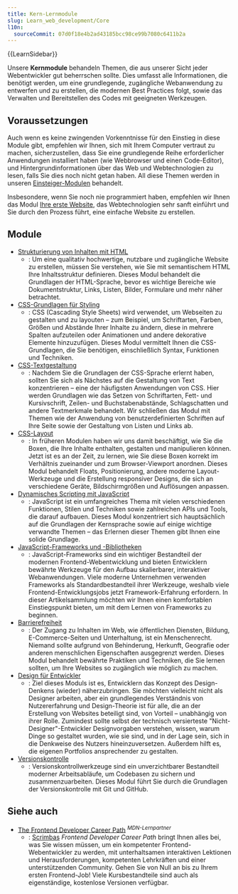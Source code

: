 ```yaml
---
title: Kern-Lernmodule
slug: Learn_web_development/Core
l10n:
  sourceCommit: 07d0f18e4b2ad43185bcc98ce99b7080c6411b2a
---
```


{{LearnSidebar}}

Unsere **Kernmodule** behandeln Themen, die aus unserer Sicht jeder Webentwickler gut beherrschen sollte. Dies umfasst alle Informationen, die benötigt werden, um eine grundlegende, zugängliche Webanwendung zu entwerfen und zu erstellen, die modernen Best Practices folgt, sowie das Verwalten und Bereitstellen des Codes mit geeigneten Werkzeugen.

## Voraussetzungen

Auch wenn es keine zwingenden Vorkenntnisse für den Einstieg in diese Module gibt, empfehlen wir Ihnen, sich mit Ihrem Computer vertraut zu machen, sicherzustellen, dass Sie eine grundlegende Reihe erforderlicher Anwendungen installiert haben (wie Webbrowser und einen Code-Editor), und Hintergrundinformationen über das Web und Webtechnologien zu lesen, falls Sie dies noch nicht getan haben. All diese Themen werden in unseren [Einsteiger-Modulen](/de/docs/Learn_web_development/Getting_started) behandelt.

Insbesondere, wenn Sie noch nie programmiert haben, empfehlen wir Ihnen das Modul [Ihre erste Website](/de/docs/Learn_web_development/Getting_started/Your_first_website), das Webtechnologien sehr sanft einführt und Sie durch den Prozess führt, eine einfache Website zu erstellen.

## Module

- [Strukturierung von Inhalten mit HTML](/de/docs/Learn_web_development/Core/Structuring_content)
  - : Um eine qualitativ hochwertige, nutzbare und zugängliche Website zu erstellen, müssen Sie verstehen, wie Sie mit semantischem HTML Ihre Inhaltsstruktur definieren. Dieses Modul behandelt die Grundlagen der HTML-Sprache, bevor es wichtige Bereiche wie Dokumentstruktur, Links, Listen, Bilder, Formulare und mehr näher betrachtet.
- [CSS-Grundlagen für Styling](/de/docs/Learn_web_development/Core/Styling_basics)
  - : CSS (Cascading Style Sheets) wird verwendet, um Webseiten zu gestalten und zu layouten – zum Beispiel, um Schriftarten, Farben, Größen und Abstände Ihrer Inhalte zu ändern, diese in mehrere Spalten aufzuteilen oder Animationen und andere dekorative Elemente hinzuzufügen. Dieses Modul vermittelt Ihnen die CSS-Grundlagen, die Sie benötigen, einschließlich Syntax, Funktionen und Techniken.
- [CSS-Textgestaltung](/de/docs/Learn_web_development/Core/Text_styling)
  - : Nachdem Sie die Grundlagen der CSS-Sprache erlernt haben, sollten Sie sich als Nächstes auf die Gestaltung von Text konzentrieren – eine der häufigsten Anwendungen von CSS. Hier werden Grundlagen wie das Setzen von Schriftarten, Fett- und Kursivschrift, Zeilen- und Buchstabenabstände, Schlagschatten und andere Textmerkmale behandelt. Wir schließen das Modul mit Themen wie der Anwendung von benutzerdefinierten Schriften auf Ihre Seite sowie der Gestaltung von Listen und Links ab.
- [CSS-Layout](/de/docs/Learn_web_development/Core/CSS_layout)
  - : In früheren Modulen haben wir uns damit beschäftigt, wie Sie die Boxen, die Ihre Inhalte enthalten, gestalten und manipulieren können. Jetzt ist es an der Zeit, zu lernen, wie Sie diese Boxen korrekt im Verhältnis zueinander und zum Browser-Viewport anordnen. Dieses Modul behandelt Floats, Positionierung, andere moderne Layout-Werkzeuge und die Erstellung responsiver Designs, die sich an verschiedene Geräte, Bildschirmgrößen und Auflösungen anpassen.
- [Dynamisches Scripting mit JavaScript](/de/docs/Learn_web_development/Core/Scripting)
  - : JavaScript ist ein umfangreiches Thema mit vielen verschiedenen Funktionen, Stilen und Techniken sowie zahlreichen APIs und Tools, die darauf aufbauen. Dieses Modul konzentriert sich hauptsächlich auf die Grundlagen der Kernsprache sowie auf einige wichtige verwandte Themen – das Erlernen dieser Themen gibt Ihnen eine solide Grundlage.
- [JavaScript-Frameworks und -Bibliotheken](/de/docs/Learn_web_development/Core/Frameworks_libraries)
  - : JavaScript-Frameworks sind ein wichtiger Bestandteil der modernen Frontend-Webentwicklung und bieten Entwicklern bewährte Werkzeuge für den Aufbau skalierbarer, interaktiver Webanwendungen. Viele moderne Unternehmen verwenden Frameworks als Standardbestandteil ihrer Werkzeuge, weshalb viele Frontend-Entwicklungsjobs jetzt Framework-Erfahrung erfordern. In dieser Artikelsammlung möchten wir Ihnen einen komfortablen Einstiegspunkt bieten, um mit dem Lernen von Frameworks zu beginnen.
- [Barrierefreiheit](/de/docs/Learn_web_development/Core/Accessibility)
  - : Der Zugang zu Inhalten im Web, wie öffentlichen Diensten, Bildung, E-Commerce-Seiten und Unterhaltung, ist ein Menschenrecht. Niemand sollte aufgrund von Behinderung, Herkunft, Geografie oder anderen menschlichen Eigenschaften ausgegrenzt werden. Dieses Modul behandelt bewährte Praktiken und Techniken, die Sie lernen sollten, um Ihre Websites so zugänglich wie möglich zu machen.
- [Design für Entwickler](/de/docs/Learn_web_development/Core/Design_for_developers)
  - : Ziel dieses Moduls ist es, Entwicklern das Konzept des Design-Denkens (wieder) näherzubringen. Sie möchten vielleicht nicht als Designer arbeiten, aber ein grundlegendes Verständnis von Nutzererfahrung und Design-Theorie ist für alle, die an der Erstellung von Websites beteiligt sind, von Vorteil – unabhängig von ihrer Rolle. Zumindest sollte selbst der technisch versierteste "Nicht-Designer"-Entwickler Designvorgaben verstehen, wissen, warum Dinge so gestaltet wurden, wie sie sind, und in der Lage sein, sich in die Denkweise des Nutzers hineinzuversetzen. Außerdem hilft es, die eigenen Portfolios ansprechender zu gestalten.
- [Versionskontrolle](/de/docs/Learn_web_development/Core/Version_control)
  - : Versionskontrollwerkzeuge sind ein unverzichtbarer Bestandteil moderner Arbeitsabläufe, um Codebasen zu sichern und zusammenzuarbeiten. Dieses Modul führt Sie durch die Grundlagen der Versionskontrolle mit Git und GitHub.

## Siehe auch

- [The Frontend Developer Career Path](https://v2.scrimba.com/the-frontend-developer-career-path-c0j?via=mdn) <sup>_MDN-Lernpartner_</sup>
  - : [Scrimbas](https://scrimba.com?via=mdn) _Frontend Developer Career Path_ bringt Ihnen alles bei, was Sie wissen müssen, um ein kompetenter Frontend-Webentwickler zu werden, mit unterhaltsamen interaktiven Lektionen und Herausforderungen, kompetenten Lehrkräften und einer unterstützenden Community. Gehen Sie von Null an bis zu Ihrem ersten Frontend-Job! Viele Kursbestandteile sind auch als eigenständige, kostenlose Versionen verfügbar.

